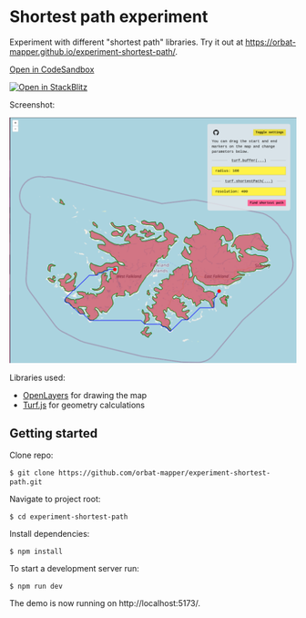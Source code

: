 # Shortest path experiment

Experiment with different "shortest path" libraries. Try it out at https://orbat-mapper.github.io/experiment-shortest-path/.

[Open in CodeSandbox](https://githubbox.com/orbat-mapper/experiment-shortest-path)

[![Open in StackBlitz](https://developer.stackblitz.com/img/open_in_stackblitz.svg)](https://stackblitz.com/fork/github/orbat-mapper/experiment-shortest-path)

Screenshot:

![](screenshot.png)


Libraries used:
- [OpenLayers](https://openlayers.org/) for drawing the map
- [Turf.js](https://turfjs.org/) for geometry calculations


## Getting started

Clone repo:

    $ git clone https://github.com/orbat-mapper/experiment-shortest-path.git

Navigate to project root:

    $ cd experiment-shortest-path

Install dependencies:

    $ npm install

To start a development server run:

    $ npm run dev

The demo is now running on http://localhost:5173/. 
